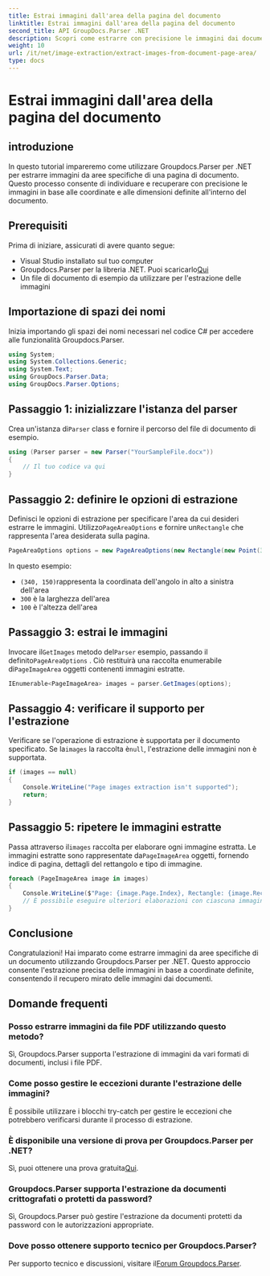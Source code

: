 ```yaml
---
title: Estrai immagini dall'area della pagina del documento
linktitle: Estrai immagini dall'area della pagina del documento
second_title: API GroupDocs.Parser .NET
description: Scopri come estrarre con precisione le immagini dai documenti utilizzando Groupdocs.Parser per .NET. Impara a individuare aree specifiche per un'estrazione accurata delle immagini.
weight: 10
url: /it/net/image-extraction/extract-images-from-document-page-area/
type: docs
---
```

# Estrai immagini dall'area della pagina del documento

## introduzione
In questo tutorial impareremo come utilizzare Groupdocs.Parser per .NET per estrarre immagini da aree specifiche di una pagina di documento. Questo processo consente di individuare e recuperare con precisione le immagini in base alle coordinate e alle dimensioni definite all'interno del documento.
## Prerequisiti
Prima di iniziare, assicurati di avere quanto segue:
- Visual Studio installato sul tuo computer
-  Groupdocs.Parser per la libreria .NET. Puoi scaricarlo[Qui](https://releases.groupdocs.com/parser/net/)
- Un file di documento di esempio da utilizzare per l'estrazione delle immagini
## Importazione di spazi dei nomi
Inizia importando gli spazi dei nomi necessari nel codice C# per accedere alle funzionalità Groupdocs.Parser.
```csharp
using System;
using System.Collections.Generic;
using System.Text;
using GroupDocs.Parser.Data;
using GroupDocs.Parser.Options;
```
## Passaggio 1: inizializzare l'istanza del parser
 Crea un'istanza di`Parser` class e fornire il percorso del file di documento di esempio.
```csharp
using (Parser parser = new Parser("YourSampleFile.docx"))
{
    // Il tuo codice va qui
}
```
## Passaggio 2: definire le opzioni di estrazione
 Definisci le opzioni di estrazione per specificare l'area da cui desideri estrarre le immagini. Utilizzo`PageAreaOptions` e fornire un`Rectangle` che rappresenta l'area desiderata sulla pagina.
```csharp
PageAreaOptions options = new PageAreaOptions(new Rectangle(new Point(340, 150), new Size(300, 100)));
```
In questo esempio:
- `(340, 150)`rappresenta la coordinata dell'angolo in alto a sinistra dell'area
- `300` è la larghezza dell'area
- `100` è l'altezza dell'area
## Passaggio 3: estrai le immagini
 Invocare il`GetImages` metodo del`Parser` esempio, passando il definito`PageAreaOptions` . Ciò restituirà una raccolta enumerabile di`PageImageArea` oggetti contenenti immagini estratte.
```csharp
IEnumerable<PageImageArea> images = parser.GetImages(options);
```
## Passaggio 4: verificare il supporto per l'estrazione
 Verificare se l'operazione di estrazione è supportata per il documento specificato. Se la`images` la raccolta è`null`, l'estrazione delle immagini non è supportata.
```csharp
if (images == null)
{
    Console.WriteLine("Page images extraction isn't supported");
    return;
}
```
## Passaggio 5: ripetere le immagini estratte
 Passa attraverso il`images` raccolta per elaborare ogni immagine estratta. Le immagini estratte sono rappresentate da`PageImageArea` oggetti, fornendo indice di pagina, dettagli del rettangolo e tipo di immagine.
```csharp
foreach (PageImageArea image in images)
{
    Console.WriteLine($"Page: {image.Page.Index}, Rectangle: {image.Rectangle}, Type: {image.FileType}");
    // È possibile eseguire ulteriori elaborazioni con ciascuna immagine
}
```
## Conclusione
Congratulazioni! Hai imparato come estrarre immagini da aree specifiche di un documento utilizzando Groupdocs.Parser per .NET. Questo approccio consente l'estrazione precisa delle immagini in base a coordinate definite, consentendo il recupero mirato delle immagini dai documenti.

## Domande frequenti
### Posso estrarre immagini da file PDF utilizzando questo metodo?
Sì, Groupdocs.Parser supporta l'estrazione di immagini da vari formati di documenti, inclusi i file PDF.
### Come posso gestire le eccezioni durante l'estrazione delle immagini?
È possibile utilizzare i blocchi try-catch per gestire le eccezioni che potrebbero verificarsi durante il processo di estrazione.
### È disponibile una versione di prova per Groupdocs.Parser per .NET?
 Sì, puoi ottenere una prova gratuita[Qui](https://releases.groupdocs.com/).
### Groupdocs.Parser supporta l'estrazione da documenti crittografati o protetti da password?
Sì, Groupdocs.Parser può gestire l'estrazione da documenti protetti da password con le autorizzazioni appropriate.
### Dove posso ottenere supporto tecnico per Groupdocs.Parser?
 Per supporto tecnico e discussioni, visitare il[Forum Groupdocs.Parser](https://forum.groupdocs.com/c/parser/17).